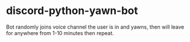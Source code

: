 # discord-python-yawn-bot

Bot randomly joins voice channel the user is in and yawns, then will leave for anywhere from 1-10 minutes then repeat.